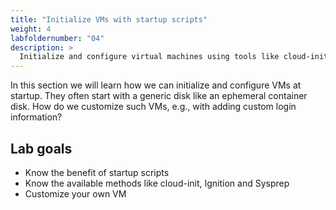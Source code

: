 ```yaml
---
title: "Initialize VMs with startup scripts"
weight: 4
labfoldernumber: "04"
description: >
  Initialize and configure virtual machines using tools like cloud-init, Ignition or Sysprep
---
```


In this section we will learn how we can initialize and configure VMs at startup. They often start with a generic disk like an ephemeral
container disk. How do we customize such VMs, e.g., with adding custom login information?


## Lab goals

* Know the benefit of startup scripts
* Know the available methods like cloud-init, Ignition and Sysprep
* Customize your own VM
